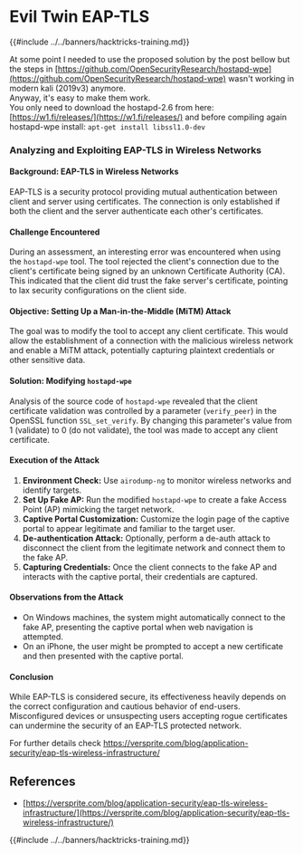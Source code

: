 # Evil Twin EAP-TLS

{{#include ../../banners/hacktricks-training.md}}



At some point I needed to use the proposed solution by the post bellow but the steps in [https://github.com/OpenSecurityResearch/hostapd-wpe](https://github.com/OpenSecurityResearch/hostapd-wpe) wasn't working in modern kali (2019v3) anymore.\
Anyway, it's easy to make them work.\
You only need to download the hostapd-2.6 from here: [https://w1.fi/releases/](https://w1.fi/releases/) and before compiling again hostapd-wpe install: `apt-get install libssl1.0-dev`

### Analyzing and Exploiting EAP-TLS in Wireless Networks

#### Background: EAP-TLS in Wireless Networks

EAP-TLS is a security protocol providing mutual authentication between client and server using certificates. The connection is only established if both the client and the server authenticate each other's certificates.

#### Challenge Encountered

During an assessment, an interesting error was encountered when using the `hostapd-wpe` tool. The tool rejected the client's connection due to the client's certificate being signed by an unknown Certificate Authority (CA). This indicated that the client did trust the fake server's certificate, pointing to lax security configurations on the client side.

#### Objective: Setting Up a Man-in-the-Middle (MiTM) Attack

The goal was to modify the tool to accept any client certificate. This would allow the establishment of a connection with the malicious wireless network and enable a MiTM attack, potentially capturing plaintext credentials or other sensitive data.

#### Solution: Modifying `hostapd-wpe`

Analysis of the source code of `hostapd-wpe` revealed that the client certificate validation was controlled by a parameter (`verify_peer`) in the OpenSSL function `SSL_set_verify`. By changing this parameter's value from 1 (validate) to 0 (do not validate), the tool was made to accept any client certificate.

#### Execution of the Attack

1. **Environment Check:** Use `airodump-ng` to monitor wireless networks and identify targets.
2. **Set Up Fake AP:** Run the modified `hostapd-wpe` to create a fake Access Point (AP) mimicking the target network.
3. **Captive Portal Customization:** Customize the login page of the captive portal to appear legitimate and familiar to the target user.
4. **De-authentication Attack:** Optionally, perform a de-auth attack to disconnect the client from the legitimate network and connect them to the fake AP.
5. **Capturing Credentials:** Once the client connects to the fake AP and interacts with the captive portal, their credentials are captured.

#### Observations from the Attack

- On Windows machines, the system might automatically connect to the fake AP, presenting the captive portal when web navigation is attempted.
- On an iPhone, the user might be prompted to accept a new certificate and then presented with the captive portal.

#### Conclusion

While EAP-TLS is considered secure, its effectiveness heavily depends on the correct configuration and cautious behavior of end-users. Misconfigured devices or unsuspecting users accepting rogue certificates can undermine the security of an EAP-TLS protected network.

For further details check https://versprite.com/blog/application-security/eap-tls-wireless-infrastructure/

## References

- [https://versprite.com/blog/application-security/eap-tls-wireless-infrastructure/](https://versprite.com/blog/application-security/eap-tls-wireless-infrastructure/)



{{#include ../../banners/hacktricks-training.md}}



